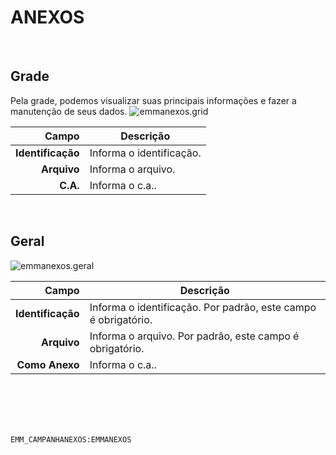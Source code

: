 # ANEXOS
<br>

## Grade
Pela grade, podemos visualizar suas principais informações e fazer a manutenção de seus dados.
![emmanexos.grid](https://raw.githubusercontent.com/netforcews/docs-siscom/master/geral/imagens/emmanexos.grid.png)

Campo | Descrição
--:|---
**Identificação** | Informa o identificação.
**Arquivo** | Informa o arquivo.
**C.A.** | Informa o c.a..
<br>

## Geral
![emmanexos.geral](https://raw.githubusercontent.com/netforcews/docs-siscom/master/geral/imagens/emmanexos.geral.png)

Campo | Descrição
--:|---
**Identificação** | Informa o identificação. Por padrão, este campo é obrigatório.
**Arquivo** | Informa o arquivo. Por padrão, este campo é obrigatório.
**Como Anexo** | Informa o c.a..
<br>
<br>
<br>
<br>

```EMM_CAMPANHANEXOS:EMMANEXOS```
